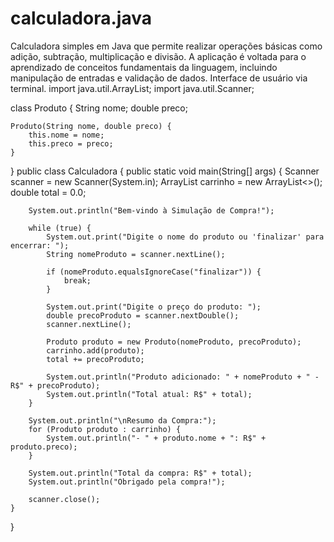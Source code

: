# calculadora.java
Calculadora simples em Java que permite realizar operações básicas como adição, subtração, multiplicação e divisão. A aplicação é voltada para o aprendizado de conceitos fundamentais da linguagem, incluindo manipulação de entradas e validação de dados. Interface de usuário via terminal.
import java.util.ArrayList;
import java.util.Scanner;

class Produto {
    String nome;
    double preco;

    Produto(String nome, double preco) {
        this.nome = nome;
        this.preco = preco;
    }
}
public class Calculadora {
    public static void main(String[] args) {
        Scanner scanner = new Scanner(System.in);
        ArrayList<Produto> carrinho = new ArrayList<>();
        double total = 0.0;

        System.out.println("Bem-vindo à Simulação de Compra!");

        while (true) {
            System.out.print("Digite o nome do produto ou 'finalizar' para encerrar: ");
            String nomeProduto = scanner.nextLine();

            if (nomeProduto.equalsIgnoreCase("finalizar")) {
                break;
            }

            System.out.print("Digite o preço do produto: ");
            double precoProduto = scanner.nextDouble();
            scanner.nextLine();

            Produto produto = new Produto(nomeProduto, precoProduto);
            carrinho.add(produto);
            total += precoProduto;

            System.out.println("Produto adicionado: " + nomeProduto + " - R$" + precoProduto);
            System.out.println("Total atual: R$" + total);
        }

        System.out.println("\nResumo da Compra:");
        for (Produto produto : carrinho) {
            System.out.println("- " + produto.nome + ": R$" + produto.preco);
        }

        System.out.println("Total da compra: R$" + total);
        System.out.println("Obrigado pela compra!");

        scanner.close();
    }
}
